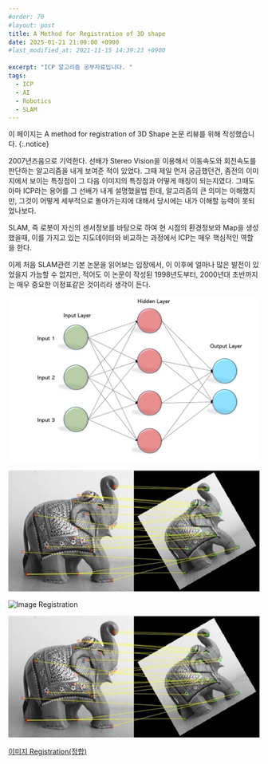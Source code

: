 ```yaml
---
#order: 70
#layout: post
title: A Method for Registration of 3D shape
date: 2025-01-21 21:00:00 +0900
#last_modified_at: 2021-11-15 14:39:23 +0900

excerpt: "ICP 알고리즘 공부자료입니다. "
tags:
  - ICP
  - AI
  - Robotics
  - SLAM
---
```


이 페이지는 A method for registration of 3D Shape 논문 리뷰를 위해 작성했습니다. 
{:.notice}

2007년즈음으로 기억한다. 선배가 Stereo Vision을 이용해서 이동속도와 회전속도를 판단하는 알고리즘을 내게 보여준 적이 있었다. 그때 제일 먼저 궁금했던건, 좀전의 이미지에서 보이는 특징점이 그 다음 이미지의 특징점과 어떻게 매칭이 되는지였다. 그때도 아마 ICP라는 용어를 그 선배가 내게 설명했을법 한데, 알고리즘의 큰 의미는 이해했지만, 그것이 어떻게 세부적으로 돌아가는지에 대해서 당시에는 내가 이해할 능력이 못되었나보다. 

SLAM, 즉 로봇이 자신의 센서정보를 바탕으로 하여 현 시점의 환경정보와 Map을 생성했을때, 이를 가지고 있는 지도데이터와 비교하는 과정에서 ICP는 매우 핵심적인 역할을 한다. 

이제 처음 SLAM관련 기본 논문을 읽어보는 입장에서, 이 이후에 얼마나 많은 발전이 있었을지 가늠할 수 없지만, 적어도 이 논문이 작성된 1998년도부터, 2000년대 초반까지는 매우 중요한 이정표같은 것이리라 생각이 든다. 


![Image Registration](/assets/images/robotics/single_layer_perceptron.png)

![Image Registration](./image_regitration.jpg)


![Image Registration](/image_regitration.jpg)

![Image Registration](image_regitration.jpg)

[이미지 Registration(정합)](https://kr.mathworks.com/discovery/image-registration.html)
